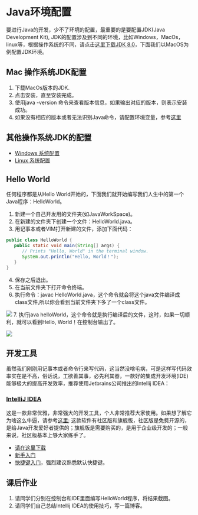 # Java环境配置

要进行Java的开发，少不了环境的配置，最重要的是要配置JDK(Java Development Kit), JDK的配置涉及到不同的环境，比如Windows，MacOs，linux等，根据操作系统的不同，请点击[这里下载JDK 8.0](https://www.oracle.com/technetwork/java/javase/downloads/jdk8-downloads-2133151.html)，下面我们以MacOS为例配置JDK环境。


## Mac 操作系统JDK配置

1. 下载MacOs版本的JDK.
2. 点击安装，直至安装完成。
3. 使用java -version 命令来查看版本信息，如果输出对应的版本，则表示安装成功。
4. 如果没有相应的版本或者无法识别Java命令，请配置环境变量，参考[这里](http://www.cnblogs.com/quickcodes/p/5398709.html)

## 其他操作系统JDK的配置

* [Windows 系统配置](https://docs.oracle.com/javase/8/docs/technotes/guides/install/windows_jdk_install.html)
* [Linux 系统配置](https://docs.oracle.com/javase/8/docs/technotes/guides/install/linux_jdk.html)

## Hello World

任何程序都是从Hello World开始的，下面我们就开始编写我们人生中的第一个Java程序：HelloWorld。

1. 新建一个自己开发用的文件夹(如JavaWorkSpace)。
2. 在新建的文件夹下创建一个文件：HelloWorld.java。
3. 用记事本或者VIM打开新建的文件，添加下面代码：
```java
public class HelloWorld {
   public static void main(String[] args) {
      // Prints "Hello, World" in the terminal window.
      System.out.println("Hello, World！");
   }
}
```
4. 保存之后退出。
5. 在当前文件夹下打开命令终端。
6. 执行命令：javac HelloWorld.java，这个命令就会将这个java文件编译成class文件,所以你会看到当前文件夹下多了一个class文件。

![](http://ww1.sinaimg.cn/large/af4e9f79gy1fxq3za6vp8j21lq08wjuy.jpg)
7. 执行java helloWorld，这个命令就是执行编译后的文件，这时，如果一切顺利，就可以看到Hello, World！在控制台输出了。

![](http://ww1.sinaimg.cn/large/af4e9f79gy1fxq42mhnycj216203y75e.jpg)

## 开发工具

虽然我们刚刚用记事本或者命令行来写代码，这当然没啥毛病，可是这样写代码效率实在是不高，俗话说，工欲善其事，必先利其器，一款好的集成开发环境(IDE)能够极大的提高开发效率，推荐使用Jetbrains公司推出的Intellij IDEA：

### [IntelliJ IDEA](https://www.jetbrains.com/idea/)

这是一款非常优雅，非常强大的开发工具，个人非常推荐大家使用。如果想了解它为啥这么牛逼，请参考[这里](https://www.jetbrains.com/idea/features/); 这款软件有社区版和旗舰版，社区版是免费开源的，是给Java开发爱好者提供的；旗舰版是需要购买的，是用于企业级开发的；一般来说，社区版基本上够大家练手了。

* [请在这里下载](https://www.jetbrains.com/idea/download)
* [新手入门](https://www.jetbrains.com/idea/documentation/)
* [快捷键入门](https://resources.jetbrains.com/storage/products/intellij-idea/docs/IntelliJIDEA_ReferenceCard.pdf)，强烈建议熟悉默认快捷键。


## 课后作业

1. 请同学们分别在控制台和IDE里面编写HelloWorld程序，将结果截图。
2. 请同学们自己总结Intellij IDEA的使用技巧，写一篇博客。
